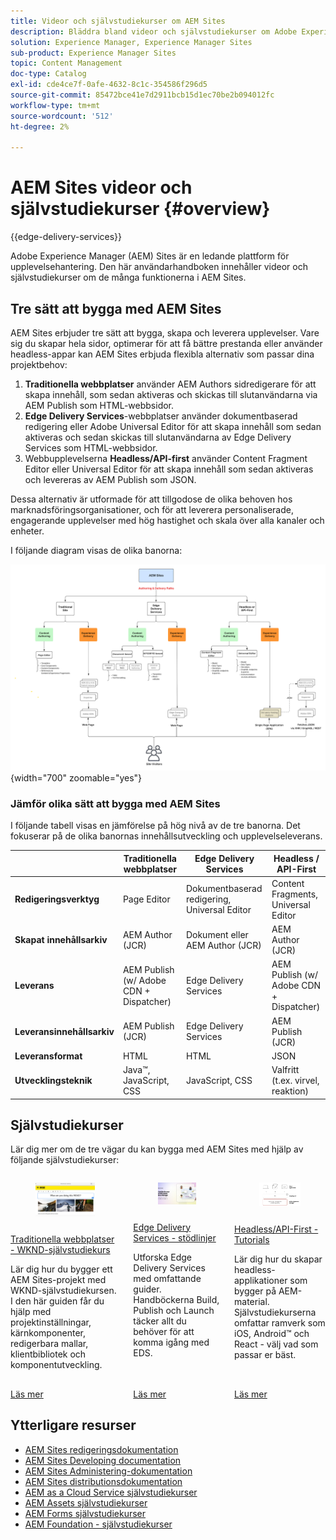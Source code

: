 ```yaml
---
title: Videor och självstudiekurser om AEM Sites
description: Bläddra bland videor och självstudiekurser om Adobe Experience Manager Sites funktioner. AEM Sites är en ledande plattform för upplevelsehantering.
solution: Experience Manager, Experience Manager Sites
sub-product: Experience Manager Sites
topic: Content Management
doc-type: Catalog
exl-id: cde4ce7f-0afe-4632-8c1c-354586f296d5
source-git-commit: 85472bce41e7d2911bcb15d1ec70be2b094012fc
workflow-type: tm+mt
source-wordcount: '512'
ht-degree: 2%

---
```


# AEM Sites videor och självstudiekurser {#overview}

{{edge-delivery-services}}

Adobe Experience Manager (AEM) Sites är en ledande plattform för upplevelsehantering. Den här användarhandboken innehåller videor och självstudiekurser om de många funktionerna i AEM Sites.

## Tre sätt att bygga med AEM Sites

AEM Sites erbjuder tre sätt att bygga, skapa och leverera upplevelser. Vare sig du skapar hela sidor, optimerar för att få bättre prestanda eller använder headless-appar kan AEM Sites erbjuda flexibla alternativ som passar dina projektbehov:

1. **Traditionella webbplatser** använder AEM Authors sidredigerare för att skapa innehåll, som sedan aktiveras och skickas till slutanvändarna via AEM Publish som HTML-webbsidor.
1. **Edge Delivery Services**-webbplatser använder dokumentbaserad redigering eller Adobe Universal Editor för att skapa innehåll som sedan aktiveras och sedan skickas till slutanvändarna av Edge Delivery Services som HTML-webbsidor.
1. Webbupplevelserna **Headless/API-first** använder Content Fragment Editor eller Universal Editor för att skapa innehåll som sedan aktiveras och levereras av AEM Publish som JSON.

Dessa alternativ är utformade för att tillgodose de olika behoven hos marknadsföringsorganisationer, och för att leverera personaliserade, engagerande upplevelser med hög hastighet och skala över alla kanaler och enheter.

I följande diagram visas de olika banorna:

![AEM-Sites-Content-Authoring-and-Experience-Delivery-Paths.png](./assets/aem-sites-authoring-and-experience-delivery-paths.png){width="700" zoomable="yes"}

### Jämför olika sätt att bygga med AEM Sites

I följande tabell visas en jämförelse på hög nivå av de tre banorna. Det fokuserar på de olika banornas innehållsutveckling och upplevelseleverans.

|            | Traditionella webbplatser | Edge Delivery Services | Headless / API-First |
|---------------------|------------------------------|---------------------------------|---------------------------------------------|
| **Redigeringsverktyg** | Page Editor | Dokumentbaserad redigering, Universal Editor | Content Fragments, Universal Editor |
| **Skapat innehållsarkiv** | AEM Author (JCR) | Dokument eller AEM Author (JCR) | AEM Author (JCR) |
| **Leverans** | AEM Publish (w/ Adobe CDN + Dispatcher) | Edge Delivery Services | AEM Publish (w/ Adobe CDN + Dispatcher) |
| **Leveransinnehållsarkiv** | AEM Publish (JCR) | Edge Delivery Services | AEM Publish (JCR) |
| **Leveransformat** | HTML | HTML | JSON |
| **Utvecklingsteknik** | Java™, JavaScript, CSS | JavaScript, CSS | Valfritt (t.ex. virvel, reaktion) |

## Självstudiekurser

Lär dig mer om de tre vägar du kan bygga med AEM Sites med hjälp av följande självstudiekurser:

<!-- CARDS

* https://experienceleague.adobe.com/en/docs/experience-manager-learn/getting-started-wknd-tutorial-develop/overview
  {title = Traditional Sites - WKND Tutorial}
  {description = Learn how to build a sample AEM Sites project using the WKND tutorial. This guide walks you through project setup, Core Components, Editable Templates, client-side libraries, and component development.}
  {image = ./assets/aem-wknd-spa-editor-tutorial.png}
  {target = _self}
* https://www.aem.live/docs/
  {title = Edge Delivery Services - Guides}
  {description = Explore Edge Delivery Services with comprehensive guides. The Build, Publish, and Launch guides cover everything you need to get started with EDS.}
  {image = ./assets/edge-delivery-services.png}
  {target = _blank}
* https://experienceleague.adobe.com/en/docs/experience-manager-learn/getting-started-with-aem-headless/overview
  {title = Headless/API-First - Tutorials}
  {description = Learn how to build headless applications powered by AEM content. Tutorials cover frameworks like iOS, Android, and React—choose what fits your stack.}
  {image = ./assets/headless.png}
  {target = _self}
-->
<!-- START CARDS HTML - DO NOT MODIFY BY HAND -->
<div class="columns">
    <div class="column is-half-tablet is-half-desktop is-one-third-widescreen" aria-label="Traditional Sites - WKND Tutorial">
        <div class="card" style="height: 100%; display: flex; flex-direction: column; height: 100%;">
            <div class="card-image">
                <figure class="image x-is-16by9">
                    <a href="https://experienceleague.adobe.com/en/docs/experience-manager-learn/getting-started-wknd-tutorial-develop/overview" title="Traditionella webbplatser - WKND, självstudiekurs" target="_self" rel="referrer">
                        <img class="is-bordered-r-small" src="./assets/aem-wknd-spa-editor-tutorial.png" alt="Traditionella webbplatser - WKND, självstudiekurs"
                             style="width: 100%; aspect-ratio: 16 / 9; object-fit: cover; overflow: hidden; display: block; margin: auto;">
                    </a>
                </figure>
            </div>
            <div class="card-content is-padded-small" style="display: flex; flex-direction: column; flex-grow: 1; justify-content: space-between;">
                <div class="top-card-content">
                    <p class="headline is-size-6 has-text-weight-bold">
                        <a href="https://experienceleague.adobe.com/en/docs/experience-manager-learn/getting-started-wknd-tutorial-develop/overview" target="_self" rel="referrer" title="Traditionella webbplatser - WKND, självstudiekurs">Traditionella webbplatser - WKND-självstudiekurs</a>
                    </p>
                    <p class="is-size-6">Lär dig hur du bygger ett AEM Sites-projekt med WKND-självstudiekursen. I den här guiden får du hjälp med projektinställningar, kärnkomponenter, redigerbara mallar, klientbibliotek och komponentutveckling.</p>
                </div>
                <a href="https://experienceleague.adobe.com/en/docs/experience-manager-learn/getting-started-wknd-tutorial-develop/overview" target="_self" rel="referrer" class="spectrum-Button spectrum-Button--outline spectrum-Button--primary spectrum-Button--sizeM" style="align-self: flex-start; margin-top: 1rem;">
                    <span class="spectrum-Button-label has-no-wrap has-text-weight-bold">Läs mer</span>
                </a>
            </div>
        </div>
    </div>
    <div class="column is-half-tablet is-half-desktop is-one-third-widescreen" aria-label="Edge Delivery Services - Guides">
        <div class="card" style="height: 100%; display: flex; flex-direction: column; height: 100%;">
            <div class="card-image">
                <figure class="image x-is-16by9">
                    <a href="https://www.aem.live/docs/" title="Edge Delivery Services - stödlinjer" target="_blank" rel="referrer">
                        <img class="is-bordered-r-small" src="./assets/edge-delivery-services.png" alt="Edge Delivery Services - stödlinjer"
                             style="width: 100%; aspect-ratio: 16 / 9; object-fit: cover; overflow: hidden; display: block; margin: auto;">
                    </a>
                </figure>
            </div>
            <div class="card-content is-padded-small" style="display: flex; flex-direction: column; flex-grow: 1; justify-content: space-between;">
                <div class="top-card-content">
                    <p class="headline is-size-6 has-text-weight-bold">
                        <a href="https://www.aem.live/docs/" target="_blank" rel="referrer" title="Edge Delivery Services - stödlinjer">Edge Delivery Services - stödlinjer</a>
                    </p>
                    <p class="is-size-6">Utforska Edge Delivery Services med omfattande guider. Handböckerna Build, Publish och Launch täcker allt du behöver för att komma igång med EDS.</p>
                </div>
                <a href="https://www.aem.live/docs/" target="_blank" rel="referrer" class="spectrum-Button spectrum-Button--outline spectrum-Button--primary spectrum-Button--sizeM" style="align-self: flex-start; margin-top: 1rem;">
                    <span class="spectrum-Button-label has-no-wrap has-text-weight-bold">Läs mer</span>
                </a>
            </div>
        </div>
    </div>
    <div class="column is-half-tablet is-half-desktop is-one-third-widescreen" aria-label="Headless/API-First - Tutorials">
        <div class="card" style="height: 100%; display: flex; flex-direction: column; height: 100%;">
            <div class="card-image">
                <figure class="image x-is-16by9">
                    <a href="https://experienceleague.adobe.com/en/docs/experience-manager-learn/getting-started-with-aem-headless/overview" title="Headless/API-First - Tutorials" target="_self" rel="referrer">
                        <img class="is-bordered-r-small" src="./assets/headless.png" alt="Headless/API-First - Tutorials"
                             style="width: 100%; aspect-ratio: 16 / 9; object-fit: cover; overflow: hidden; display: block; margin: auto;">
                    </a>
                </figure>
            </div>
            <div class="card-content is-padded-small" style="display: flex; flex-direction: column; flex-grow: 1; justify-content: space-between;">
                <div class="top-card-content">
                    <p class="headline is-size-6 has-text-weight-bold">
                        <a href="https://experienceleague.adobe.com/en/docs/experience-manager-learn/getting-started-with-aem-headless/overview" target="_self" rel="referrer" title="Headless/API-First - Tutorials">Headless/API-First - Tutorials</a>
                    </p>
                    <p class="is-size-6">Lär dig hur du skapar headless-applikationer som bygger på AEM-material. Självstudiekurserna omfattar ramverk som iOS, Android™ och React - välj vad som passar er bäst.</p>
                </div>
                <a href="https://experienceleague.adobe.com/en/docs/experience-manager-learn/getting-started-with-aem-headless/overview" target="_self" rel="referrer" class="spectrum-Button spectrum-Button--outline spectrum-Button--primary spectrum-Button--sizeM" style="align-self: flex-start; margin-top: 1rem;">
                    <span class="spectrum-Button-label has-no-wrap has-text-weight-bold">Läs mer</span>
                </a>
            </div>
        </div>
    </div>
</div>
<!-- END CARDS HTML - DO NOT MODIFY BY HAND -->


## Ytterligare resurser

* [AEM Sites redigeringsdokumentation](https://experienceleague.adobe.com/en/docs/experience-manager-65/content/sites/authoring/essentials/first-steps)
* [AEM Sites Developing documentation](https://experienceleague.adobe.com/en/docs/experience-manager-65/content/implementing/developing/introduction/getting-started)
* [AEM Sites Administering-dokumentation](https://experienceleague.adobe.com/en/docs/experience-manager-65/content/sites/administering/home)
* [AEM Sites distributionsdokumentation](https://experienceleague.adobe.com/en/docs/experience-manager-65/content/implementing/deploying/introduction/platform)
* [AEM as a Cloud Service självstudiekurser](/help/cloud-service/overview.md)
* [AEM Assets självstudiekurser](/help/assets/overview.md)
* [AEM Forms självstudiekurser](/help/forms/overview.md)
* [AEM Foundation - självstudiekurser](/help/foundation/overview.md)
